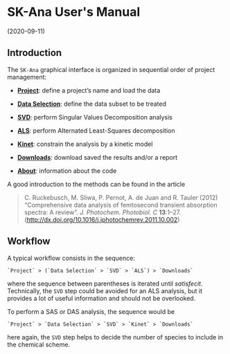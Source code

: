SK-Ana User's Manual
================
(2020-09-11)


## Introduction

The `SK-Ana` graphical interface is organized in sequential order of
project management:

  - [__Project__](project.html): define a project’s name and load the data

  - [__Data Selection__](data.html): define the data subset to be treated

  - [__SVD__](svd.html): perform Singular Values Decomposition analysis

  - [__ALS__](als.html): perform Alternated Least-Squares decomposition

  - [__Kinet__](kinet.html): constrain the analysis by a kinetic model

  - [__Downloads__](downloads.html): 
  download saved the results and/or a report

  - [__About__](about.html): information about the code

A good introduction to the methods can be found in the article

> C. Ruckebusch, M. Sliwa, P. Pernot, A. de Juan and R. Tauler (2012)
> “Comprehensive data analysis of femtosecond transient absorption
> spectra: A review”. *J. Photochem. Photobiol. C* **13**:1–27.
> (<http://dx.doi.org/10.1016/j.jphotochemrev.2011.10.002>)

## Workflow

A typical workflow consists in the sequence:

    `Project` > (`Data Selection` > `SVD` > `ALS`) > `Downloads`

where the sequence between parentheses is iterated until *satisfecit*.
Technically, the `SVD` step could be avoided for an ALS analysis, but it
provides a lot of useful information and should not be overlooked.

To perform a SAS or DAS analysis, the sequence would be

    `Project` > `Data Selection` > `SVD` > `Kinet` > `Downloads`

here again, the `SVD` step helps to decide the number of species to
include in the chemical scheme.

